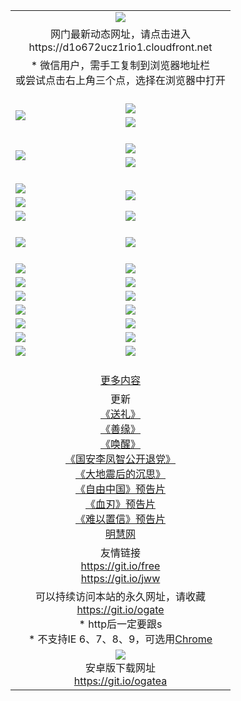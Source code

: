 ﻿<table>
  <tr></tr>
  <tr><td colspan=2 align=center><img src="https://cloud.githubusercontent.com/assets/11880933/13434984/f430fae2-e012-11e5-814f-c2df1e82b247.jpg" /></td></tr>
  <tr><td colspan=2 align=center>网门最新动态网址，请点击进入
<br>https://d1o672ucz1rio1.cloudfront.net
    </td>
  </tr>
  <tr>
    <td colspan=2 align=center>* 微信用户，需手工复制到浏览器地址栏<br>或尝试点击右上角三个点，选择在浏览器中打开
    <!--br>* IE6打开动态网址须在选项中勾选TLS 1.0--></td>
  </tr>
  <tr height="20">
  <tr>
    <td rowspan=2><a href="https://d1o672ucz1rio1.cloudfront.net/ogUP.aspx?name=11DKC.mp4&list=11DKC" target="_blank"><img src="https://d1o672ucz1rio1.cloudfront.net/Up/11DKC1.jpg" /></a></td> 
    <td><div><a href="https://d1o672ucz1rio1.cloudfront.net/ogUP.aspx?name=LRWS.mp4&list=LRWS" target="_blank"><img src="https://d1o672ucz1rio1.cloudfront.net/Up/LRWS.jpg" /></a></td>
   </tr>
  <tr>
    <td><a href="https://d1o672ucz1rio1.cloudfront.net/ogNiceVedio.aspx" target="_blank"><img src="https://d1o672ucz1rio1.cloudfront.net/Up/11TGKDY.jpg" /></a></td>
  </tr>
  <tr height="20">
  <tr>
    <td rowspan=2><a href="https://d1o672ucz1rio1.cloudfront.net/ogUP.aspx?name=4EE/DJ.mp4&list=4EEDJ" target="_blank"><img src="https://d1o672ucz1rio1.cloudfront.net/Up/4EE/DJ140.jpg"/></a></td>
    <td><a href="https://d1o672ucz1rio1.cloudfront.net/ogUP.aspx?name=4EE/ZG.mp4&list=4EEZG" target="_blank"><img src="https://d1o672ucz1rio1.cloudfront.net/Up/4EE/ZG0.jpg"/></a></td>
    <!--td><a href="https://d1o672ucz1rio1.cloudfront.net/ogUP.aspx?name=4EE/QQ.mp4&list=4EEQQ" target="_blank"><img src="https://d1o672ucz1rio1.cloudfront.net/Up/4EE/QQ0.jpg"/></a></td>
    <td><a href="https://d1o672ucz1rio1.cloudfront.net/ogUP.aspx?name=4EE/HQ.mp4&list=4EEHQ" target="_blank"><img src="https://d1o672ucz1rio1.cloudfront.net/Up/4EE/HQ0.jpg"/></a></td-->
  </tr>
  <tr>
    <td><a href="https://d1o672ucz1rio1.cloudfront.net/onCO.aspx?list=XWPL&mode=m" target="_blank"><img src="https://d1o672ucz1rio1.cloudfront.net/Up/0WZTT.jpg" /></a></td> 
  </tr>
  <tr height="20">
  <tr>
    <td><a href="https://d1o672ucz1rio1.cloudfront.net/ogUP.aspx?name=JQR.mp4&count=2" target="_blank"><img src="https://d1o672ucz1rio1.cloudfront.net/Up/JQR.jpg" /></a></td>   
    <td rowspan=2><a href="https://d1o672ucz1rio1.cloudfront.net/ogUP.aspx?name=JP.mp4&count=9" target="_blank"><img src="https://d1o672ucz1rio1.cloudfront.net/Up/JP.jpg" /></td>
  </tr>
  <tr>
    <td><a href="https://d1o672ucz1rio1.cloudfront.net/ogUP.aspx?name=WH.mp4" target="_blank"><img src="https://d1o672ucz1rio1.cloudfront.net/Up/WH.jpg" /></a></td>
  </tr>
  <tr>
    <td><a href="https://d1o672ucz1rio1.cloudfront.net/ogUP.aspx?name=SSZJ.mp4&list=SSZJ" target="_blank"><img src="https://d1o672ucz1rio1.cloudfront.net/Up/SSZJ.jpg" /></a></td>
    <td><a href="https://d1o672ucz1rio1.cloudfront.net/ogUP.aspx?name=WLSH.mp4&count=2" target="_blank"><img src="https://d1o672ucz1rio1.cloudfront.net/Up/WLSH.jpg" /></a</td>
  </tr>
  <tr height="20">
  <tr>
    <td><a href="https://d1o672ucz1rio1.cloudfront.net/ogUP.aspx?name=ZY.mp4&count=2015|16" target="_blank"><img src="https://d1o672ucz1rio1.cloudfront.net/Up/ZY.jpg" /></a</td>
    <td><a href="https://d1o672ucz1rio1.cloudfront.net/ogUP.aspx?name=XTFY.mp4&count=B|2,A|24" target="_blank"><img src="https://d1o672ucz1rio1.cloudfront.net/Up/XTFY.jpg" /></a></td>
  </tr>
  <tr height="20">
  </tr>
  <!--tr>
    <td><a href="https://d1o672ucz1rio1.cloudfront.net/ogUP.aspx?name=4EE/GX.mp4&list=4EEGX" target="_blank"><img src="https://d1o672ucz1rio1.cloudfront.net/Up/4EE/GX0.jpg"/></a></td>
    <td><a href="https://d1o672ucz1rio1.cloudfront.net/ogUP.aspx?name=4EE/HD.mp4&list=4EEHD" target="_blank"><img src="https://d1o672ucz1rio1.cloudfront.net/Up/4EE/HD0.jpg"/></a></td>
  </tr>
  <tr>
    <td><a href="https://d1o672ucz1rio1.cloudfront.net/ogUP.aspx?name=4EE/TX.mp4&list=4EETX" target="_blank"><img src="https://d1o672ucz1rio1.cloudfront.net/Up/4EE/TX0.jpg"/></a></td>
    <td><a href="https://d1o672ucz1rio1.cloudfront.net/ogUP.aspx?name=4EE/WZ.mp4&list=4EEWZ" target="_blank"><img src="https://d1o672ucz1rio1.cloudfront.net/Up/4EE/WZ0.jpg"/></a></td>
  </tr-->
  <tr>
    <td><a href="https://d1o672ucz1rio1.cloudfront.net/onUP.aspx?name=https://d1ni6yqhqrtjo7.cloudfront.net/" target="_blank"><img src="https://d1o672ucz1rio1.cloudfront.net/Up/0DTW.jpg"/></a></td>
    <td><a href="https://d1o672ucz1rio1.cloudfront.net/onUP.aspx?name=https://d240ns8up8earz.cloudfront.net/acenter/" target="_blank"><img src="https://d1o672ucz1rio1.cloudfront.net/Up/0TDW.jpg" /></a></td>
  </tr>
  <tr>
    <td><a href="https://d1o672ucz1rio1.cloudfront.net/onUP.aspx?name=https://d4508d6vomz2p.cloudfront.net/gb/nsc413.htm" target="_blank"><img src="https://d1o672ucz1rio1.cloudfront.net/Up/0DJY.jpg" /></a></td>
    <td><a href="https://d1o672ucz1rio1.cloudfront.net/onUP.aspx?name=https://d4apjbhkuxer1.cloudfront.net/xtr/gb/prog204.html" target="_blank"><img src="https://d1o672ucz1rio1.cloudfront.net/Up/0XTR.jpg" /></a></td>
  </tr>
  <tr>
    <td><a href="https://d1o672ucz1rio1.cloudfront.net/onUP.aspx?name=https://d3aj00iefsmfgc.cloudfront.net/" target="_blank"><img src="https://d1o672ucz1rio1.cloudfront.net/Up/0MHW.jpg" /></a></td>
    <td><a href="https://d1o672ucz1rio1.cloudfront.net/onUP.aspx?name=https://d20wz7qt14x5d2.cloudfront.net/" target="_blank"><img src="https://d1o672ucz1rio1.cloudfront.net/Up/0ZJW.jpg" /></a></td>
  </tr>
  <tr>
    <td><a href="https://d1o672ucz1rio1.cloudfront.net/ogUP.aspx?name=0FG.zip" target="_blank"><img src="https://d1o672ucz1rio1.cloudfront.net/Up/0FG.jpg" /></a></td>
    <td><a href="https://d1o672ucz1rio1.cloudfront.net/ogUP.aspx?name=0FGA.apk" target="_blank"><img src="https://d1o672ucz1rio1.cloudfront.net/Up/0FGA.jpg" /></a></td>
  </tr>
  <tr>
    <td><a href="https://d1o672ucz1rio1.cloudfront.net/ogUP.aspx?name=0U.zip" target="_blank"><img src="https://d1o672ucz1rio1.cloudfront.net/Up/0U.jpg" /></a></td>
    <td><a href="https://d1o672ucz1rio1.cloudfront.net/ogUP.aspx?name=0UA.apk" target="_blank"><img src="https://d1o672ucz1rio1.cloudfront.net/Up/0UA.jpg" /></a></td>
  </tr>
  <tr>
    <td><a href="https://d1o672ucz1rio1.cloudfront.net/ogUP.aspx?name=0iPPOTV.zip" target="_blank"><img src="https://d1o672ucz1rio1.cloudfront.net/Up/0iPPOTV.jpg" /></a></td>
    <td><a href="https://d1o672ucz1rio1.cloudfront.net/ogUP.aspx?name=0iNTD.apk" target="_blank"><img src="https://d1o672ucz1rio1.cloudfront.net/Up/0iNTD.jpg" /></a></td>
  </tr>
  <!--tr>
    <td><a href="https://d1o672ucz1rio1.cloudfront.net/ogNice.aspx" target="_blank"><img src="https://d1o672ucz1rio1.cloudfront.net/Up/0WCYY.jpg" /></a></td>
    <td><a href="https://d1o672ucz1rio1.cloudfront.net/onCO.aspx?list=XWPL&mode=m" target="_blank"><img src="https://d1o672ucz1rio1.cloudfront.net/Up/0WZTT.jpg" /></a></td> 
  </tr-->
  <tr>
    <td><a href="https://d1o672ucz1rio1.cloudfront.net/ogDY.aspx" target="_blank"><img src="https://d1o672ucz1rio1.cloudfront.net/Up/0FK.jpg" /></a></td>
    <td><a href="https://d1o672ucz1rio1.cloudfront.net/ogST.aspx" target="_blank"><img src="https://d1o672ucz1rio1.cloudfront.net/Up/0ST.jpg" /></a></td> 
  </tr>
  <tr height="20">
  <tr>
    <td colspan=2 align=center><a href="https://d1o672ucz1rio1.cloudfront.net/ogNice.aspx">更多内容</a>
    </td>
  </tr>
  <tr>
    <td colspan=2 align=center>更新<br>
      <a href="https://d1o672ucz1rio1.cloudfront.net/ogUP.aspx?name=4ESL.mp4" target="_blank">《送礼》</a><br>
      <a href="https://d1o672ucz1rio1.cloudfront.net/ogUP.aspx?name=4ESY.mp4" target="_blank">《善缘》</a><br>
      <a href="https://d1o672ucz1rio1.cloudfront.net/ogUP.aspx?name=4EHX.mp4" target="_blank">《唤醒》</a><br>
      <a href="https://d1o672ucz1rio1.cloudfront.net/ogUP.aspx?name=4LFZ.mp4" target="_blank">《国安李凤智公开退党》</a><br>
      <a href="https://d1o672ucz1rio1.cloudfront.net/ogUP.aspx?name=4DDZHDCS.mp4" target="_blank">《大地震后的沉思》</a><br>
      <a href="https://d1o672ucz1rio1.cloudfront.net/ogUP.aspx?name=11ZYZG0.mp4" target="_blank">《自由中国》预告片</a><br>
      <a href="https://d1o672ucz1rio1.cloudfront.net/ogUP.aspx?name=11XR.mp4" target="_blank">《血刃》预告片</a><br>
      <a href="https://d1o672ucz1rio1.cloudfront.net/ogUP.aspx?name=11NYZX.mp4&count=2" target="_blank">《难以置信》预告片</a><br>
      <a href="https://d1o672ucz1rio1.cloudfront.net/onUP.aspx?name=https://www.minghui.org/" target="_blank">明慧网</a>
    </td>
  </tr>
  <tr>
    <td colspan=2 align=center>友情链接<br>
      <a href="https://git.io/free" target="_blank">https://git.io/free</a><br>
      <a href="https://git.io/jww" target="_blank">https://git.io/jww</a>
    </td>
  </tr>
  <tr>
    <td colspan=2 align=center>可以持续访问本站的永久网址，请收藏<br/><a href="https://git.io/ogate" target="_blank">https://git.io/ogate</a><br/>* http后一定要跟s<br/>* 不支持IE 6、7、8、9，可选用<a href="https://d1o672ucz1rio1.cloudfront.net/ogUP.aspx?name=0ChromePortable.zip">Chrome</a></td>
  </tr>
  <tr>
    <td colspan=2 align=center><a href="https://d1o672ucz1rio1.cloudfront.net/ogUP.aspx?name=0oGate.apk" target="_blank"><img src="https://cloud.githubusercontent.com/assets/11880933/13720399/75e143ee-e842-11e5-9f0a-1421f423c80f.jpg" /></a><br>安卓版下载网址<br><a href="https://git.io/ogatea">https://git.io/ogatea</a></td>
  </tr>
  <!--tr>
    <td colspan=2 align=center>可能失效的动态网址
    </td>
  </tr-->
</table>
